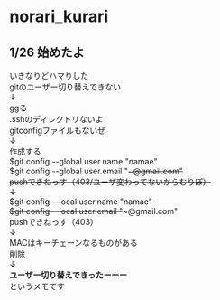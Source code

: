 # norari_kurari
## 1/26 始めたよ
いきなりどハマりした<br>
gitのユーザー切り替えできない<br>
↓<br>
ggる<br>
.sshのディレクトリないよ<br>
gitconfigファイルもないぜ<br>
↓<br>
作成する<br>
$git config --global user.name "namae"<br>
$git config --global user.email "~~~@gmail.com"<br>
pushできねっす（403/ユーザ変わってないからむりぽ）<br>
↓<br>
$git config --local user.name "namae"<br>
$git config --local user.email "~~~@gmail.com"<br>
pushできねっす（403）<br>
↓<br>
MACはキーチェーンなるものがある<br>
削除<br>
↓<br>
**ユーザー切り替えできったーーー**<br>
というメモです